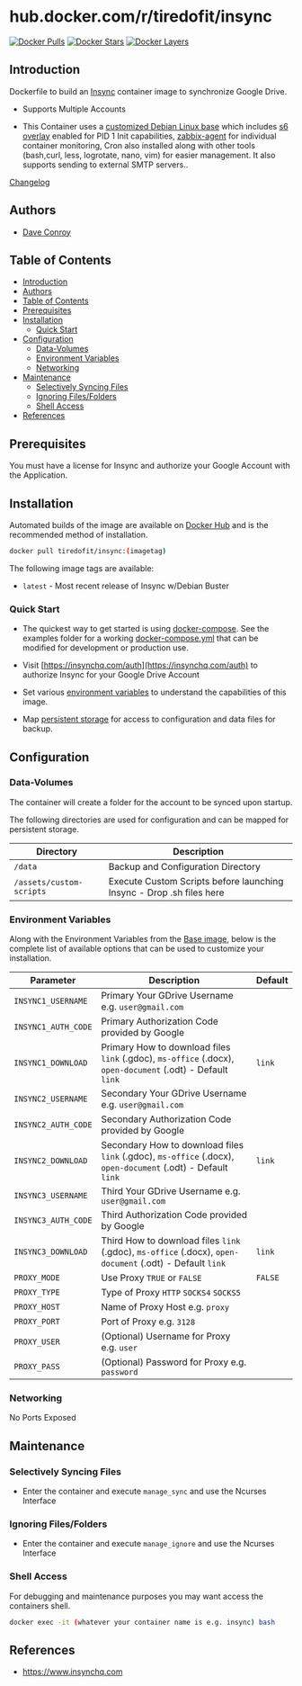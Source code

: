 # hub.docker.com/r/tiredofit/insync

[![Docker Pulls](https://img.shields.io/docker/pulls/tiredofit/insync.svg)](https://hub.docker.com/r/tiredofit/insync)
[![Docker Stars](https://img.shields.io/docker/stars/tiredofit/insync.svg)](https://hub.docker.com/r/tiredofit/insync)
[![Docker
Layers](https://images.microbadger.com/badges/image/tiredofit/insync.svg)](https://microbadger.com/images/tiredofit/insync)

## Introduction

Dockerfile to build an [Insync](https://www.insynchq.com) container image to synchronize Google Drive.

* Supports Multiple Accounts

* This Container uses a [customized Debian Linux base](https://hub.docker.com/r/tiredofit/debian) which includes [s6 overlay](https://github.com/just-containers/s6-overlay) enabled for PID 1 Init capabilities, [zabbix-agent](https://zabbix.org) for individual container monitoring, Cron also installed along with other tools (bash,curl, less, logrotate, nano, vim) for easier management. It also supports sending to external SMTP servers..

[Changelog](CHANGELOG.md)

## Authors

- [Dave Conroy](https://github.com/tiredofit/)

## Table of Contents

- [Introduction](#introduction)
- [Authors](#authors)
- [Table of Contents](#table-of-contents)
- [Prerequisites](#prerequisites)
- [Installation](#installation)
  - [Quick Start](#quick-start)
- [Configuration](#configuration)
  - [Data-Volumes](#data-volumes)
  - [Environment Variables](#environment-variables)
  - [Networking](#networking)
- [Maintenance](#maintenance)
  - [Selectively Syncing Files](#selectively-syncing-files)
  - [Ignoring Files/Folders](#ignoring-filesfolders)
  - [Shell Access](#shell-access)
- [References](#references)

## Prerequisites

You must have a license for Insync and authorize your Google Account with the Application.


## Installation

Automated builds of the image are available on [Docker Hub](https://hub.docker.com/r/tiredofit/insync) and is the recommended method of
installation.


```bash
docker pull tiredofit/insync:(imagetag)
```

The following image tags are available:
* `latest` - Most recent release of Insync w/Debian Buster

### Quick Start

* The quickest way to get started is using [docker-compose](https://docs.docker.com/compose/). See the examples folder for a working [docker-compose.yml](examples/docker-compose.yml) that can be modified for development or production use.

* Visit [https://insynchq.com/auth](https://insynchq.com/auth) to authorize Insync for your Google Drive Account

* Set various [environment variables](#environment-variables) to understand the capabilities of this image.

* Map [persistent storage](#data-volumes) for access to configuration and data files for backup.


## Configuration

### Data-Volumes

The container will create a folder for the account to be synced upon startup.

The following directories are used for configuration and can be mapped for persistent storage.

| Directory                | Description                                                          |
| ------------------------ | -------------------------------------------------------------------- |
| `/data`                  | Backup and Configuration Directory                                   |
| `/assets/custom-scripts` | Execute Custom Scripts before launching Insync - Drop .sh files here |

### Environment Variables

Along with the Environment Variables from the [Base image](https://hub.docker.com/r/tiredofit/debian), below is the complete list of available options that can be used to customize your installation.

| Parameter           | Description                                                                                                  | Default |
| ------------------- | ------------------------------------------------------------------------------------------------------------ | ------- |
| `INSYNC1_USERNAME`  | Primary Your GDrive Username e.g. `user@gmail.com`                                                           |
| `INSYNC1_AUTH_CODE` | Primary Authorization Code provided by Google                                                                |
| `INSYNC1_DOWNLOAD`  | Primary How to download files `link` (.gdoc), `ms-office` (.docx), `open-document` (.odt) - Default `link`   | `link`  |
| `INSYNC2_USERNAME`  | Secondary Your GDrive Username e.g. `user@gmail.com`                                                         |
| `INSYNC2_AUTH_CODE` | Secondary Authorization Code provided by Google                                                              |
| `INSYNC2_DOWNLOAD`  | Secondary How to download files `link` (.gdoc), `ms-office` (.docx), `open-document` (.odt) - Default `link` | `link`  |
| `INSYNC3_USERNAME`  | Third Your GDrive Username e.g. `user@gmail.com`                                                             |
| `INSYNC3_AUTH_CODE` | Third Authorization Code provided by Google                                                                  |
| `INSYNC3_DOWNLOAD`  | Third How to download files `link` (.gdoc), `ms-office` (.docx), `open-document` (.odt) - Default `link`     | `link`  |
| `PROXY_MODE`        | Use Proxy `TRUE` or `FALSE`                                                                                  | `FALSE` |
| `PROXY_TYPE`        | Type of Proxy `HTTP` `SOCKS4` `SOCKS5`                                                                       |
| `PROXY_HOST`        | Name of Proxy Host e.g. `proxy`                                                                              |
| `PROXY_PORT`        | Port of Proxy e.g. `3128`                                                                                    |
| `PROXY_USER`        | (Optional) Username for Proxy e.g. `user`                                                                    |
| `PROXY_PASS`        | (Optional) Password for Proxy e.g. `password`                                                                |

### Networking

No Ports Exposed

## Maintenance

### Selectively Syncing Files
* Enter the container and execute `manage_sync` and use the Ncurses Interface

### Ignoring Files/Folders
* Enter the container and execute `manage_ignore` and use the Ncurses Interface

### Shell Access

For debugging and maintenance purposes you may want access the containers shell.

```bash
docker exec -it (whatever your container name is e.g. insync) bash
```

## References

* https://www.insynchq.com

